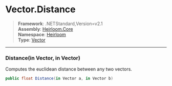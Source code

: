 # Vector.Distance

> **Framework**: .NETStandard,Version=v2.1  
> **Assembly**: [Heirloom.Core][0]  
> **Namespace**: [Heirloom][0]  
> **Type**: [Vector][1]

--------------------------------------------------------------------------------

### Distance(in Vector, in Vector)

Computes the euclidean distance between any two vectors.

```cs
public float Distance(in Vector a, in Vector b)
```

[0]: ../Heirloom.Core.md
[1]: Heirloom.Vector.md

